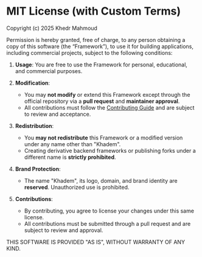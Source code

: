 MIT License (with Custom Terms)
===============================

Copyright (c) 2025 Khedr Mahmoud

Permission is hereby granted, free of charge, to any person obtaining a copy
of this software (the “Framework”), to use it for building applications, including commercial projects, subject to the following conditions:

1. **Usage**: You are free to use the Framework for personal, educational, and commercial purposes.

2. **Modification**:
   - You may **not modify** or extend this Framework except through the official repository via a **pull request** and **maintainer approval**.
   - All contributions must follow the [Contributing Guide](./CONTRIBUTING.md) and are subject to review and acceptance.

3. **Redistribution**:
   - You **may not redistribute** this Framework or a modified version under any name other than "Khadem".
   - Creating derivative backend frameworks or publishing forks under a different name is **strictly prohibited**.

4. **Brand Protection**:
   - The name "Khadem", its logo, domain, and brand identity are **reserved**. Unauthorized use is prohibited.

5. **Contributions**:
   - By contributing, you agree to license your changes under this same license.
   - All contributions must be submitted through a pull request and are subject to review and approval.

THIS SOFTWARE IS PROVIDED "AS IS", WITHOUT WARRANTY OF ANY KIND.
